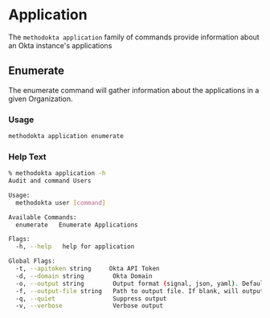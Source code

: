 # Application

The `methodokta application` family of commands provide information about an Okta instance's applications

## Enumerate

The enumerate command will gather information about the applications in a given Organization.

### Usage

```bash
methodokta application enumerate
```

### Help Text

```bash
% methodokta application -h
Audit and command Users

Usage:
  methodokta user [command]

Available Commands:
  enumerate   Enumerate Applications

Flags:
  -h, --help   help for application

Global Flags:
  -t, --apitoken string     Okta API Token
  -d, --domain string        Okta Domain
  -o, --output string        Output format (signal, json, yaml). Default value is signal (default "signal")
  -f, --output-file string   Path to output file. If blank, will output to STDOUT
  -q, --quiet                Suppress output
  -v, --verbose              Verbose output
  ```